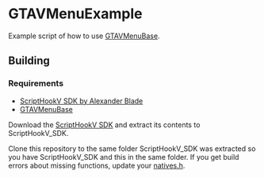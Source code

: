 # GTAVMenuExample

Example script of how to use [GTAVMenuBase](https://github.com/E66666666/GTAVMenuBase).


## Building

### Requirements
* [ScriptHookV SDK by Alexander Blade](http://www.dev-c.com/gtav/scripthookv/)
* [GTAVMenuBase](https://github.com/E66666666/GTAVMenuBase)

Download the [ScriptHookV SDK](http://www.dev-c.com/gtav/scripthookv/) and extract its contents to ScriptHookV_SDK.

Clone this repository to the same folder ScriptHookV_SDK was extracted so you have ScriptHookV_SDK and 
this in the same folder. If you get build errors about missing functions, update 
your [natives.h](http://www.dev-c.com/nativedb/natives.h).
